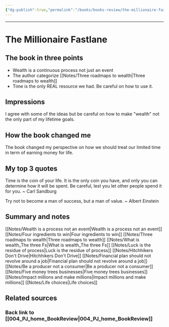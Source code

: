 ```yaml
---
{"dg-publish":true,"permalink":"/books/books-review/the-millionaire-fastlane-review/","title":"The Millionaire Fastlane","tags":["book, inspiration, publish"]}
---
```


---

# The Millionaire Fastlane

## The book in three points
- Wealth is a continuous process not just an event
- The author categorize [[Notes/Three roadmaps to wealth\|Three roadmaps to wealth]]
- Time is the only REAL resource we had. Be careful on how to use it. 

## Impressions
I agree with some of the ideas but be careful on how to make "wealth" not the only part of my lifetime goals.

## How the book changed me
The book changed my perspective on how we should treat our limited time in term of earning money for life.

## My top 3 quotes
Time is the coin of your life. It is the only coin you have, and only you can determine how it will be spent. Be careful, lest you let other people spend it for you. ~ Carl Sandburg

Try not to become a man of success, but a man of value. ~ Albert Einstein

## Summary and notes
[[Notes/Wealth is a process not an event\|Wealth is a process not an event]]
[[Notes/Four ingredients to win\|Four ingredients to win]]
[[Notes/Three roadmaps to wealth\|Three roadmaps to wealth]]
[[Notes/What is wealth_The three Fs\|What is wealth_The three Fs]]
[[Notes/Luck is the residue of process\|Luck is the residue of process]]
[[Notes/Hitchhikers Don't Drive\|Hitchhikers Don't Drive]]
[[Notes/Financial plan should not revolve around a job\|Financial plan should not revolve around a job]]
[[Notes/Be a producer not a consumer\|Be a producer not a consumer]] 
[[Notes/Five money trees businesses\|Five money trees businesses]]
[[Notes/Impact millions and make millions\|Impact millions and make millions]]
[[Notes/Life choices\|Life choices]]


## Related sources



### Back link to [[004_PJ_home_BookReview\|004_PJ_home_BookReview]]
